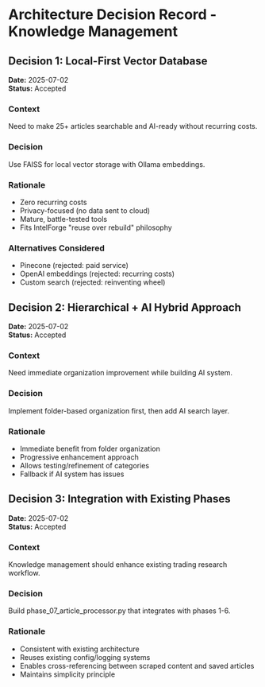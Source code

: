 # Architecture Decision Record - Knowledge Management

## Decision 1: Local-First Vector Database
**Date:** 2025-07-02  
**Status:** Accepted

### Context
Need to make 25+ articles searchable and AI-ready without recurring costs.

### Decision
Use FAISS for local vector storage with Ollama embeddings.

### Rationale
- Zero recurring costs
- Privacy-focused (no data sent to cloud)
- Mature, battle-tested tools
- Fits IntelForge "reuse over rebuild" philosophy

### Alternatives Considered
- Pinecone (rejected: paid service)
- OpenAI embeddings (rejected: recurring costs)
- Custom search (rejected: reinventing wheel)

## Decision 2: Hierarchical + AI Hybrid Approach
**Date:** 2025-07-02  
**Status:** Accepted

### Context
Need immediate organization improvement while building AI system.

### Decision
Implement folder-based organization first, then add AI search layer.

### Rationale
- Immediate benefit from folder organization
- Progressive enhancement approach
- Allows testing/refinement of categories
- Fallback if AI system has issues

## Decision 3: Integration with Existing Phases
**Date:** 2025-07-02  
**Status:** Accepted

### Context
Knowledge management should enhance existing trading research workflow.

### Decision
Build phase_07_article_processor.py that integrates with phases 1-6.

### Rationale
- Consistent with existing architecture
- Reuses existing config/logging systems
- Enables cross-referencing between scraped content and saved articles
- Maintains simplicity principle